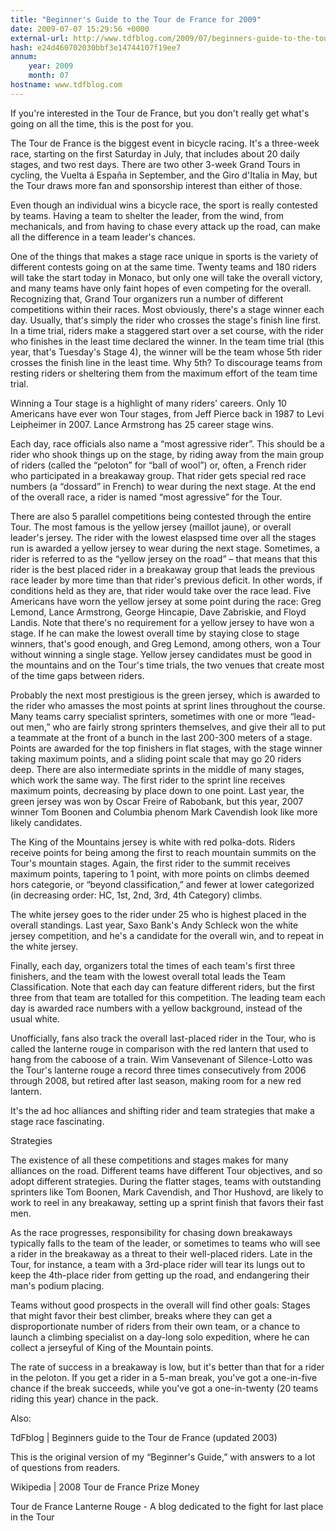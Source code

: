 ```yaml
---
title: "Beginner's Guide to the Tour de France for 2009"
date: 2009-07-07 15:29:56 +0000
external-url: http://www.tdfblog.com/2009/07/beginners-guide-to-the-tour-de-france-for-2009.html
hash: e24d460702030bbf3e14744107f19ee7
annum:
    year: 2009
    month: 07
hostname: www.tdfblog.com
---
```


If you're interested in the Tour de France, but you don't really get what's going on all the time, this is the post for you.


The Tour de France is the biggest event in bicycle racing. It's a three-week race, starting on the first Saturday in July, that includes about 20 daily stages, and two rest days. There are two other 3-week Grand Tours in cycling, the Vuelta á España in September, and the Giro d'Italia in May, but the Tour draws more fan and sponsorship interest than either of those.


Even though an individual wins a bicycle race, the sport is really contested by teams. Having a team to shelter the leader, from the wind, from mechanicals, and from having to chase every attack up the road, can make all the difference in a team leader's chances.


One of the things that makes a stage race unique in sports is the variety of different contests going on at the same time. Twenty teams and 180 riders will take the start today in Monaco, but only one will take the overall victory, and many teams have only faint hopes of even competing for the overall. Recognizing that, Grand Tour organizers run a number of different competitions within their races.
Most obviously, there's a stage winner each day. Usually, that's simply the rider who crosses the stage's finish line first. In a time trial, riders make a staggered start over a set course, with the rider who finishes in the least time declared the winner. In the team time trial (this year, that's Tuesday's Stage 4), the winner will be the team whose 5th rider crosses the finish line in the least time. Why 5th? To discourage teams from resting riders or sheltering them from the maximum effort of the team time trial.


Winning a Tour stage is a highlight of many riders' careers. Only 10  Americans have ever won Tour stages, from Jeff Pierce back in 1987 to Levi Leipheimer in 2007. Lance Armstrong has 25 career stage wins.


Each day, race officials also name a “most agressive rider”. This should be a rider who shook things up on the stage, by riding away from the main group of riders (called the “peloton” for “ball of wool”) or, often, a French rider who participated in a breakaway group. That rider gets special red race numbers (a “dossard” in French) to wear during the next stage. At the end of the overall race, a rider is named “most agressive” for the Tour.


There are also 5 parallel competitions being contested through the entire Tour. The most famous is the yellow jersey (maillot jaune), or overall leader's jersey. The rider with the lowest elaspsed time over all the stages run is awarded a yellow jersey to wear during the next stage. Sometimes, a rider is referred to as the “yellow jersey on the road” – that means that this rider is the best placed rider in a breakaway group that leads the previous race leader by more time than that rider's previous deficit. In other words, if conditions held as they are, that rider would take over the race lead. Five Americans have worn the yellow jersey at some point during the race: Greg Lemond, Lance Armstrong, George Hincapie, Dave Zabriskie, and Floyd Landis. Note that there's no requirement for a yellow jersey to have won a stage. If he can make the lowest overall time by staying close to stage winners, that's good enough, and Greg Lemond, among others, won a Tour without winning a single stage. Yellow jersey candidates must be good in the mountains and on the Tour's time trials, the two venues that create most of the time gaps between riders.


Probably the next most prestigious is the green jersey, which is awarded to the rider who amasses the most points at sprint lines throughout the course. Many teams carry specialist sprinters, sometimes with one or more “lead-out men,” who are fairly strong sprinters themselves, and give their all to put a teammate at the front of a bunch in the last 200-300 meters of a stage. Points are awarded for the top finishers in flat stages, with the stage winner taking maximum points, and a sliding point scale that may go 20 riders deep. There are also intermediate sprints in the middle of many stages, which work the same way. The first rider to the sprint line receives maximum points, decreasing by place down to one point. Last year, the green jersey was won by Oscar Freire of Rabobank, but this year, 2007 winner Tom Boonen and Columbia phenom Mark Cavendish look like more likely candidates.


The King of the Mountains jersey is white with red polka-dots. Riders receive points for being among the first to reach mountain summits on the Tour's mountain stages. Again, the first rider to the summit receives maximum points, tapering to 1 point, with more points on climbs deemed hors categorie, or “beyond classification,” and fewer at lower categorized (in decreasing order: HC, 1st, 2nd, 3rd, 4th Category) climbs.


The white jersey goes to the rider under 25 who is highest placed in the overall standings. Last year, Saxo Bank's Andy Schleck won the white jersey competition, and he's a candidate for the overall win, and to repeat in the white jersey.


Finally, each day, organizers total the times of each team's first three finishers, and the team with the lowest overall total leads the Team Classification. Note that each day can feature different riders, but the first three from that team are totalled for this competition. The leading team each day is awarded race numbers with a yellow background, instead of the usual white.


Unofficially, fans also track the overall last-placed rider in the Tour, who is called the lanterne rouge in comparison with the red lantern that used to hang from the caboose of a train. Wim Vansevenant of Silence-Lotto was the Tour's lanterne rouge a record three times consecutively from 2006 through 2008, but retired after last season, making room for a new red lantern.


It's the ad hoc alliances and shifting rider and team strategies that make a stage race fascinating.


Strategies

The existence of all these competitions and stages makes for many alliances on the road. Different teams have different Tour objectives, and so adopt different strategies. During the flatter stages, teams with outstanding sprinters like Tom Boonen, Mark Cavendish, and Thor Hushovd, are likely to work to reel in any breakaway, setting up a sprint finish that favors their fast men.


As the race progresses, responsibility for chasing down breakaways typically falls to the team of the leader, or sometimes to teams who will see a rider in the breakaway as a threat to their well-placed riders. Late in the Tour, for instance, a team with a 3rd-place rider will tear its lungs out to keep the 4th-place rider from getting up the road, and endangering their man's podium placing.


Teams without good prospects in the overall will find other goals: Stages that might favor their best climber, breaks where they can get a disproportionate number of riders from their own team, or a chance to launch a climbing specialist on a day-long solo expedition, where he can collect a jerseyful of King of the Mountain points.


The rate of success in a breakaway is low, but it's better than that for a rider in the peloton. If you get a rider in a 5-man break, you've got a one-in-five chance if the break succeeds, while you've got a one-in-twenty (20 teams riding this year) chance in the pack.


Also:


TdFblog | Beginners guide to the Tour de France (updated 2003)


This is the original version of my “Beginner's Guide,” with answers to a lot of questions from readers.


Wikipedia | 2008 Tour de France Prize Money


Tour de France Lanterne Rouge - A blog dedicated to the fight for last place in the Tour




